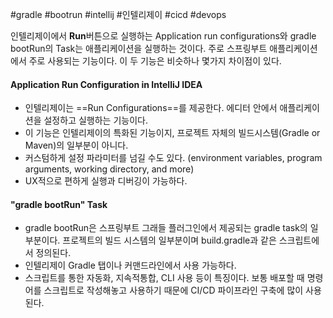 #gradle #bootrun #intellij #인텔리제이 #cicd #devops 


인텔리제이에서 **Run**버튼으로 실행하는 Application run configurations와 gradle bootRun의 Task는 애플리케이션을 실행하는 것이다. 주로 스프링부트 애플리케이션에서 주로 사용되는 기능이다. 이 두 기능은 비슷하나 몇가지 차이점이 있다.

#### Application Run Configuration in IntelliJ IDEA
- 인텔리제이는 ==Run Configurations==를 제공한다. 에디터 안에서 애플리케이션을 설정하고 실행하는 기능이다.
- 이 기능은 인텔리제이의 특화된 기능이지, 프로젝트 자체의 빌드시스템(Gradle or Maven)의 일부분이 아니다.
- 커스텀하게 설정 파라미터를 넘길 수도 있다. (environment variables, program arguments, working directory, and more)
- UX적으로 편하게 실행과 디버깅이 가능하다. 

#### "gradle bootRun" Task
- gradle bootRun은 스프링부트 그래들 플러그인에서 제공되는 gradle task의 일부분이다. 프로젝트의 빌드 시스템의 일부분이며 build.gradle과 같은 스크립트에서 정의된다.
- 인텔리제이 Gradle 탭이나 커맨드라인에서 사용 가능하다.
- 스크립트를 통한 자동화, 지속적통합, CLI 사용 등이 특징이다. 보통 배포할 때 명령어를 스크립트로 작성해놓고 사용하기 때문에 CI/CD 파이프라인 구축에 많이 사용된다.